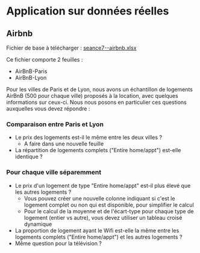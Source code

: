 # Application sur données réelles 

## Airbnb

Fichier de base à télécharger : [seance7--airbnb.xlsx](seance7--airbnb.xlsx)

Ce fichier comporte 2 feuilles :
- AirBnB-Paris
- AirBnB-Lyon

Pour les villes de Paris et de Lyon, nous avons un échantillon de logements AirBnB (500 pour chaque ville) proposés à la location, avec quelques informations sur ceux-ci. Nous nous posons en particulier ces questions auxquelles vous devez répondre :

### Comparaison entre Paris et Lyon
    
- Le prix des logements est-il le même entre les deux villes ?
    - A faire dans une nouvelle feuille
- La répartition de logements complets ("Entire home/appt") est-elle identique ?

### Pour chaque ville séparemment

- Le prix d'un logement de type "Entire home/appt" est-il plus élevé que les autres logements ?
    - Vous pouvez créer une nouvelle colonne indiquant si c'est le logement complet ou non qui est disponible, pour simplifier le calcul
    - Pour le calcul de la moyenne et de l'écart-type pour chaque type de logement (entier vs autre), vous devez utiliser un tableau croisé dynamique
- La proportion de logement ayant le Wifi est-elle la même entre les logements complets ("Entire home/appt") et les autres logements ?
- Même question pour la télévision ?

